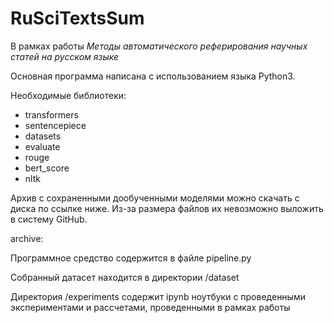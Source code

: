 # RuSciTextsSum

В рамках работы *Методы автоматического реферирования научных статей на русском языке*

Основная программа написана с использованием языка Python3.

Необходимые библиотеки:
*  transformers
*  sentencepiece
*  datasets
*  evaluate
*  rouge
*  bert_score
*  nltk

Архив с сохраненными дообученными моделями можно скачать с диска по ссылке ниже. Из-за размера файлов их невозможно выложить в систему GitHub.

archive:


Программное средство содержится в файле pipeline.py

Собранный датасет находится в директории /dataset

Директория /experiments содержит ipynb ноутбуки с проведенными экспериментами и рассчетами, проведенными в рамках работы
